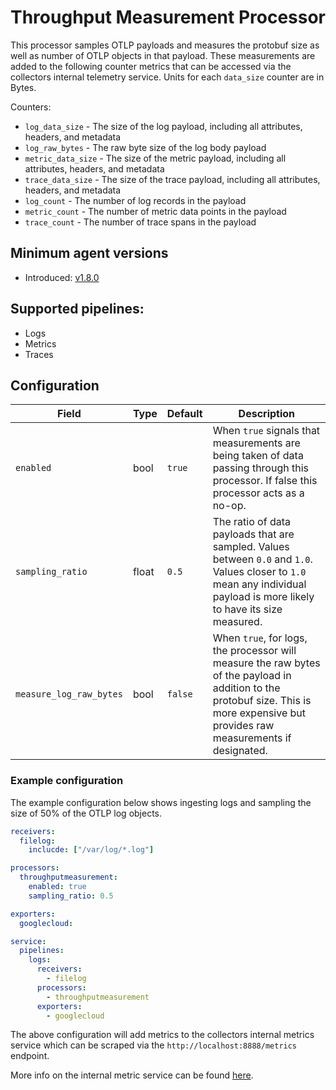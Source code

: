 # Throughput Measurement Processor

This processor samples OTLP payloads and measures the protobuf size as well as number of OTLP objects in that payload. These measurements are added to the following counter metrics that can be accessed via the collectors internal telemetry service. Units for each `data_size` counter are in Bytes.

Counters:

- `log_data_size` - The size of the log payload, including all attributes, headers, and metadata
- `log_raw_bytes` - The raw byte size of the log body payload
- `metric_data_size` - The size of the metric payload, including all attributes, headers, and metadata
- `trace_data_size` - The size of the trace payload, including all attributes, headers, and metadata
- `log_count` - The number of log records in the payload
- `metric_count` - The number of metric data points in the payload
- `trace_count` - The number of trace spans in the payload

## Minimum agent versions

- Introduced: [v1.8.0](https://github.com/observIQ/bindplane-otel-collector/releases/tag/v1.8.0)

## Supported pipelines:

- Logs
- Metrics
- Traces

## Configuration

| Field                   | Type  | Default | Description                                                                                                                                                                          |
| ----------------------- | ----- | ------- | ------------------------------------------------------------------------------------------------------------------------------------------------------------------------------------ |
| `enabled`               | bool  | `true`  | When `true` signals that measurements are being taken of data passing through this processor. If false this processor acts as a no-op.                                               |
| `sampling_ratio`        | float | `0.5`   | The ratio of data payloads that are sampled. Values between `0.0` and `1.0`. Values closer to `1.0` mean any individual payload is more likely to have its size measured.            |
| `measure_log_raw_bytes` | bool  | `false` | When `true`, for logs, the processor will measure the raw bytes of the payload in addition to the protobuf size. This is more expensive but provides raw measurements if designated. |

### Example configuration

The example configuration below shows ingesting logs and sampling the size of 50% of the OTLP log objects.

```yaml
receivers:
  filelog:
    inclucde: ["/var/log/*.log"]

processors:
  throughputmeasurement:
    enabled: true
    sampling_ratio: 0.5

exporters:
  googlecloud:

service:
  pipelines:
    logs:
      receivers:
        - filelog
      processors:
        - throughputmeasurement
      exporters:
        - googlecloud
```

The above configuration will add metrics to the collectors internal metrics service which can be scraped via the `http://localhost:8888/metrics` endpoint.

More info on the internal metric service can be found [here](https://opentelemetry.io/docs/collector/configuration/#service).
